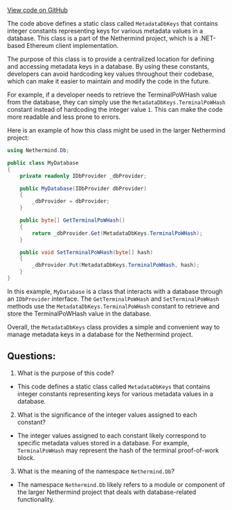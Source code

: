 [View code on GitHub](https://github.com/nethermindeth/nethermind/Nethermind.Db/MetadataDbKeys.cs)

The code above defines a static class called `MetadataDbKeys` that contains integer constants representing keys for various metadata values in a database. This class is a part of the Nethermind project, which is a .NET-based Ethereum client implementation.

The purpose of this class is to provide a centralized location for defining and accessing metadata keys in a database. By using these constants, developers can avoid hardcoding key values throughout their codebase, which can make it easier to maintain and modify the code in the future.

For example, if a developer needs to retrieve the TerminalPoWHash value from the database, they can simply use the `MetadataDbKeys.TerminalPoWHash` constant instead of hardcoding the integer value `1`. This can make the code more readable and less prone to errors.

Here is an example of how this class might be used in the larger Nethermind project:

```csharp
using Nethermind.Db;

public class MyDatabase
{
    private readonly IDbProvider _dbProvider;

    public MyDatabase(IDbProvider dbProvider)
    {
        _dbProvider = dbProvider;
    }

    public byte[] GetTerminalPoWHash()
    {
        return _dbProvider.Get(MetadataDbKeys.TerminalPoWHash);
    }

    public void SetTerminalPoWHash(byte[] hash)
    {
        _dbProvider.Put(MetadataDbKeys.TerminalPoWHash, hash);
    }
}
```

In this example, `MyDatabase` is a class that interacts with a database through an `IDbProvider` interface. The `GetTerminalPoWHash` and `SetTerminalPoWHash` methods use the `MetadataDbKeys.TerminalPoWHash` constant to retrieve and store the TerminalPoWHash value in the database.

Overall, the `MetadataDbKeys` class provides a simple and convenient way to manage metadata keys in a database for the Nethermind project.
## Questions: 
 1. What is the purpose of this code?
- This code defines a static class called `MetadataDbKeys` that contains integer constants representing keys for various metadata values in a database.

2. What is the significance of the integer values assigned to each constant?
- The integer values assigned to each constant likely correspond to specific metadata values stored in a database. For example, `TerminalPoWHash` may represent the hash of the terminal proof-of-work block.

3. What is the meaning of the namespace `Nethermind.Db`?
- The namespace `Nethermind.Db` likely refers to a module or component of the larger Nethermind project that deals with database-related functionality.